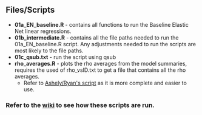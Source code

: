## Files/Scripts 
- **01a_EN_baseline.R** - contains all functions to run the Baseline Elastic Net linear regressions. 
- **01b_intermediate.R** - contains all the file paths needed to run the 01a_EN_baseline.R script. Any adjustments needed to run the scripts are most likely to the file paths. 
- **01c_qsub.txt** - run the script using qsub
- **rho_averages.R** - plots the rho averages from the model summaries, requires the used of rho_vsID.txt to get a file that contains all the rho averages. 
    - Refer to [Ashely/Ryan's script](https://github.com/RyanSchu/TOPMED/blob/master/Proteome/Baseline_Elastic_Net/baseline_rho_avg.R) as it is more complete and easier to use.
### Refer to the [wiki](https://github.com/chrisnguyen11/TOPMed-Expression/wiki/Building-the-Baseline-Elastic-Net-Models) to see how these scripts are run.
